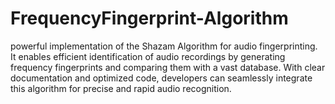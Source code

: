 # FrequencyFingerprint-Algorithm
powerful implementation of the Shazam Algorithm for audio fingerprinting. It enables efficient identification of audio recordings by generating frequency fingerprints and comparing them with a vast database. With clear documentation and optimized code, developers can seamlessly integrate this algorithm for precise and rapid audio recognition.
